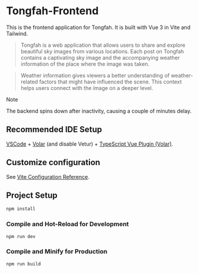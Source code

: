 # Tongfah-Frontend
This is the frontend application for Tongfah. It is built with Vue 3 in Vite and Tailwind.

> Tongfah is a web application that allows users to share and explore beautiful sky images from various locations. Each post on Tongfah contains a captivating sky image and the accompanying weather information of the place where the image was taken.

> Weather information gives viewers a better understanding of weather-related factors that might have influenced the scene. This context helps users connect with the image on a deeper level.

> [!NOTE]
> The backend spins down after inactivity, causing a couple of minutes delay.

## Recommended IDE Setup

[VSCode](https://code.visualstudio.com/) + [Volar](https://marketplace.visualstudio.com/items?itemName=Vue.volar) (and disable Vetur) + [TypeScript Vue Plugin (Volar)](https://marketplace.visualstudio.com/items?itemName=Vue.vscode-typescript-vue-plugin).

## Customize configuration

See [Vite Configuration Reference](https://vitejs.dev/config/).

## Project Setup

```sh
npm install
```

### Compile and Hot-Reload for Development

```sh
npm run dev
```

### Compile and Minify for Production

```sh
npm run build
```
